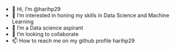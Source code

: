 - 👋 Hi, I’m @harihp29 
- 👀 I’m interested in honing my skills in Data Science and Machine Learning  
- 🌱 I’m a Data science aspirant
- 💞️ I’m looking to collaborate 
- 📫 How to reach me on my github profile harihp29

<!---
harihp29/harihp29 is a ✨ special ✨ repository because its `README.md` (this file) appears on your GitHub profile.
You can click the Preview link to take a look at your changes.
--->

